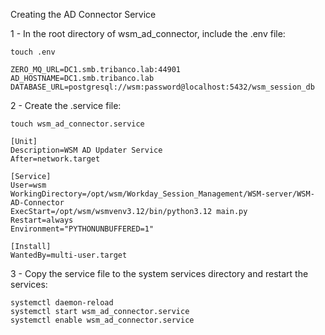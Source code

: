 Creating the AD Connector Service

1 - In the root directory of wsm_ad_connector, include the .env file:

    touch .env

```
ZERO_MQ_URL=DC1.smb.tribanco.lab:44901
AD_HOSTNAME=DC1.smb.tribanco.lab
DATABASE_URL=postgresql://wsm:password@localhost:5432/wsm_session_db
```

2 - Create the .service file:

    touch wsm_ad_connector.service

```
[Unit]
Description=WSM AD Updater Service
After=network.target

[Service]
User=wsm
WorkingDirectory=/opt/wsm/Workday_Session_Management/WSM-server/WSM-AD-Connector
ExecStart=/opt/wsm/wsmvenv3.12/bin/python3.12 main.py
Restart=always
Environment="PYTHONUNBUFFERED=1"

[Install]
WantedBy=multi-user.target
```

3 - Copy the service file to the system services directory and restart the services:

    systemctl daemon-reload
    systemctl start wsm_ad_connector.service
    systemctl enable wsm_ad_connector.service
